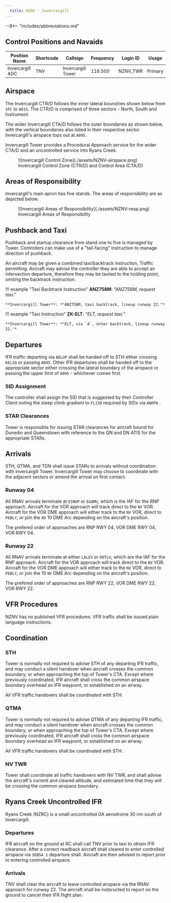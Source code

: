 ```yaml
---
  title: NZNV - Invercargill
---
```


--8<-- "includes/abbreviations.md"

## Control Positions and Navaids

| Position Name  | Shortcode  | Callsign        | Frequency   | Login ID       | Usage      |
| -------------- | ---------- | --------------- | ----------- | ---------------| ---------- |
| Invercargill ADC    | TNV        | Invercargill Tower   | 118.500     | NZNV_TWR       | Primary    |

## Airspace

The Invercargill CTR/D follows the inner lateral boundries shown below from `SFC` to `A015`. The CTR/D is comprised of three sectors - North, South and Instrument. 

The wider Invercargill CTA/D follows the outer boundaries as shown below, with the vertical boundaries also listed in their respective sector. Invercargill's airspace tops out at `A095`.

Invercargill Tower provides a Procedural Approach service for the wider CTA/D and an uncontrolled service into Ryans Creek.

<figure markdown>
  ![Invercargill Control Zone](./assets/NZNV-airspace.png) 
  <figcaption>Invercargill Control Zone (CTR/D) and Control Area (CTA/D)</figcaption>
</figure>

## Areas of Responsibility

Invercargill's main apron has five stands. The areas of responsibility are as depicted below.

<figure markdown>
  ![Invercargill Areas of Responsibility](./assets/NZNV-resp.png) 
  <figcaption>Invercargill Areas of Responsibility</figcaption>
</figure>

## Pushback and Taxi

Pushback and startup clearance from stand one to five is managed by Tower. Controllers can make use of a "tail-facing" instruction to manage direction of pushback. 

An aircraft may be given a combined taxi/backtrack instruction, Traffic permitting. Aircraft may advise the controller they are able to accept an intersection departure, therefore they may be taxiied to the holding point, omiting the backtrack instruction.

!!! example "Taxi Backtrack Instruction"
    **ANZ758M**: *"ANZ758M, request taxi."*

    **Invercargill Tower**: *"ANZ758M, taxi backtrack, lineup runway 22."*

!!! example "Taxi Instruction"
    **ZK-ELT**: *"ELT, request taxi."*

    **Invercargill Tower**: *"ELT, via `A`, enter backtrack, lineup runway 22."*

## Departures
IFR traffic departing via `ADLUP` shall be handed off to STH either crossing `KELSO` or passing `A095`. Other IFR departures shall be handed off to the appropriate sector either crossing the lateral boundary of the airspace or passing the upper limit of `A095` - whichever comes first.

### SID Assignment

The controller shall assign the SID that is suggested by their Controller Client noting the steep climb gradient to `FL150` required by SIDs via `ANOPA` .

### STAR Clearances 

Tower is responsible for issuing STAR clearances for aircraft bound for Dunedin and Queenstown with reference to the QN and DN ATIS for the appropriate STARs.

## Arrivals
STH, QTMA, and TDN shall issue STARs to arrivals without coordination with Invercargill Tower. Invercargill Tower may choose to coordinate with the adjacent sectors or amend the arrival on first contact.

### Runway 04
All RNAV arrivals terminate at `ESNUP` or `EGAMU`, which is the IAF for the RNP approach. Aircraft for the VOR approach will track direct to the `NV` VOR. Aircraft for the VOR DME approach will either track to the `NV` VOR, direct to `PEBLY`, or join the `NV` 10 DME Arc depending on the aircraft's position.

The prefered order of approaches are RNP RWY 04, VOR DME RWY 04, VOR RWY 04.

### Runway 22
All RNAV arrivals terminate at either `LALEV` or `DOTLU`, which are the IAF for the RNP approach. Aircraft for the VOR approach will track direct to the `NV` VOR. Aircraft for the VOR DME approach will either track to the `NV` VOR, direct to `PEBLY`, or join the 10 `NV` DME Arc depending on the aircraft's position.

The prefered order of approaches are RNP RWY 22, VOR DME RWY 22, VOR RWY 22.

## VFR Procedures
NZNV has no published VFR procedures. VFR traffic shall be issued plain language instructions.

## Coordination

### STH

Tower is normally not required to advise STH of any departing IFR traffic, and may conduct a silent handover when aircraft crosses the common boundary, or when approaching the top of Tower's CTA. Except where previously coordinated, IFR aircraft shall cross the common airspace boundary overhead an IFR waypoint, or established on an airway.

All VFR traffic handovers shall be coordinated with STH. 

### QTMA
Tower is normally not required to advise QTMA of any departing IFR traffic, and may conduct a silent handover when aircraft crosses the common boundary, or when approaching the top of Tower's CTA. Except where previously coordinated, IFR aircraft shall cross the common airspace boundary overhead an IFR waypoint, or established on an airway.

All VFR traffic handovers shall be coordinated with STH. 
### NV TWR

Tower shall coordinate all traffic handovers with NV TWR, and shall advise the aircraft's current and cleared altitude, and estimated time that they will be crossing the common airspace boundary. 

## Ryans Creek Uncontrolled IFR
Ryans Creek (NZRC) is a small uncontrolled GA aerodrome 30 nm south of Invercargill.

### Departures

IFR aircraft on the ground at RC shall call TNV prior to taxi to obtain IFR clearance. After a correct readback aircraft shall cleared to enter controlled airspace via `SEBSA 1` departure shall. Aircraft are then advised to report prior to entering controlled airspace. 

### Arrivals

TNV shall clear the aircraft to leave controlled airspace via the RNAV approach for runway 22. The aircraft shall be instsructed to report on the ground to cancel their IFR flight plan.